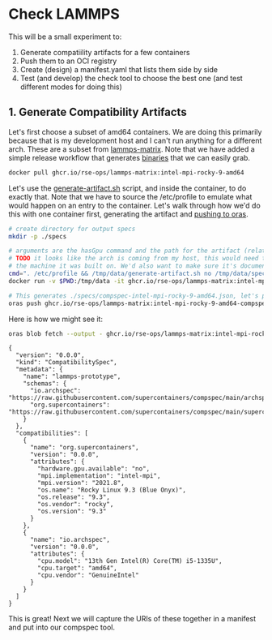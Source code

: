 # Check LAMMPS

This will be a small experiment to:

1. Generate compatiility artifacts for a few containers
2. Push them to an OCI registry
3. Create (design) a manifest.yaml that lists them side by side
4. Test (and develop) the check tool to choose the best one (and test different modes for doing this)

## 1. Generate Compatibility Artifacts

Let's first choose a subset of amd64 containers. We are doing this primarily because that is my development host and I can't run anything
for a different arch. These are a subset from [lammps-matrix](https://github.com/rse-ops/lammps-matrix/pkgs/container/lammps-matrix).
Note that we have added a simple release workflow that generates [binaries](https://github.com/supercontainers/compspec-go/releases/tag/1-26-2024-2)
that we can easily grab.

```bash
docker pull ghcr.io/rse-ops/lammps-matrix:intel-mpi-rocky-9-amd64
```

Let's use the [generate-artifact.sh](generate-artifact.sh) script, and inside the container, to do exactly that. Note that we have to
source the /etc/profile to emulate what would happen on an entry to the container. Let's walk through how we'd do this with one container
first, generating the artifact and [pushing to oras](https://oras.land/docs/how_to_guides/pushing_and_pulling/).

```bash
# create directory for output specs
mkdir -p ./specs

# arguments are the hasGpu command and the path for the artifact (relative to PWD)
# TODO it looks like the arch is coming from my host, this would need to be run at build time alongside
# the machine it was built on. We'd also want to make sure it's documented this is the case
cmd=". /etc/profile && /tmp/data/generate-artifact.sh no /tmp/data/specs/compspec-intel-mpi-rocky-9-amd64.json"
docker run -v $PWD:/tmp/data -it ghcr.io/rse-ops/lammps-matrix:intel-mpi-rocky-9-amd64 /bin/bash -c "$cmd"

# This generates ./specs/compspec-intel-mpi-rocky-9-amd64.json, let's push to a registry with oras
oras push ghcr.io/rse-ops/lammps-matrix:intel-mpi-rocky-9-amd64-compspec --artifact-type application/org.supercontainers.compspec ./specs/compspec-intel-mpi-rocky-9-amd64.json:application/org.supercontainers.compspec
```

Here is how we might see it:

```bash
oras blob fetch --output - ghcr.io/rse-ops/lammps-matrix:intel-mpi-rocky-9-amd64-compspec@sha256:376ea8d492aa8e8db312cecc34bbc729d18fc2b30e891deb2ffdffa38c7db3a5
```
```console
{
  "version": "0.0.0",
  "kind": "CompatibilitySpec",
  "metadata": {
    "name": "lammps-prototype",
    "schemas": {
      "io.archspec": "https://raw.githubusercontent.com/supercontainers/compspec/main/archspec/compspec.json",
      "org.supercontainers": "https://raw.githubusercontent.com/supercontainers/compspec/main/supercontainers/compspec.json"
    }
  },
  "compatibilities": [
    {
      "name": "org.supercontainers",
      "version": "0.0.0",
      "attributes": {
        "hardware.gpu.available": "no",
        "mpi.implementation": "intel-mpi",
        "mpi.version": "2021.8",
        "os.name": "Rocky Linux 9.3 (Blue Onyx)",
        "os.release": "9.3",
        "os.vendor": "rocky",
        "os.version": "9.3"
      }
    },
    {
      "name": "io.archspec",
      "version": "0.0.0",
      "attributes": {
        "cpu.model": "13th Gen Intel(R) Core(TM) i5-1335U",
        "cpu.target": "amd64",
        "cpu.vendor": "GenuineIntel"
      }
    }
  ]
}
```

This is great! Next we will capture the URIs of these together in a manifest and put into our compspec tool.